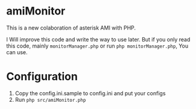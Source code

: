 # amiMonitor
This is a new colaboration of asterisk AMI with PHP. 

I Will improve this code and 
write the way to use later. But if you only read this code, mainly `monitorManager.php` or run `php monitorManager.php`, You can use.

# Configuration

1) Copy the config.ini.sample to config.ini and put your configs
2) Run `php src/amiMonitor.php`
